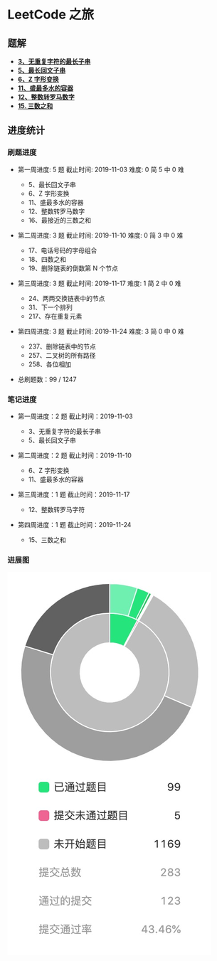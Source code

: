 # LeetCode 之旅

## 题解

- [**3、无重复字符的最长子串**](https://github.com/hubvue/algorithms/issues/32)
- [**5、最长回文子串**](https://github.com/hubvue/algorithms/issues/33)
- [**6、Z 字形变换**](https://github.com/hubvue/algorithms/issues/34)
- [**11、盛最多水的容器**](https://github.com/hubvue/algorithms/issues/35)
- [**12、整数转罗马数字**](https://github.com/hubvue/algorithms/issues/36)
- [**15. 三数之和**](https://github.com/hubvue/algorithms/issues/37)


## 进度统计

### 刷题进度

- 第一周进度: 5 题 截止时间: 2019-11-03 难度: 0 简 5 中 0 难

  - 5、最长回文子串
  - 6、Z 字形变换
  - 11、盛最多水的容器
  - 12、整数转罗马数字
  - 16、最接近的三数之和

- 第二周进度: 3 题 截止时间: 2019-11-10 难度: 0 简 3 中 0 难

  - 17、电话号码的字母组合
  - 18、四数之和
  - 19、删除链表的倒数第 N 个节点

- 第三周进度: 3 题 截止时间: 2019-11-17 难度: 1 简 2 中 0 难

  - 24、两两交换链表中的节点
  - 31、下一个排列
  - 217、存在重复元素

- 第四周进度: 3 题 截止时间: 2019-11-24 难度: 3 简 0 中 0 难

  - 237、删除链表中的节点
  - 257、二叉树的所有路径 
  - 258、各位相加

* 总刷题数：99 / 1247

### 笔记进度

- 第一周进度：2 题 截止时间：2019-11-03

  - 3、无重复字符的最长子串
  - 5、最长回文子串

- 第二周进度：2 题 截止时间：2019-11-10

  - 6、Z 字形变换
  - 11、盛最多水的容器

- 第三周进度：1 题 截止时间：2019-11-17

  - 12、整数转罗马字符

- 第四周进度：1 题 截止时间：2019-11-24

  - 15、三数之和

### 进展图

![](./2019-11-24.png)
